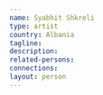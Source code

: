 ```yaml
---
name: Syabhit Shkreli
type: artist
country: Albania
tagline:
description:
related-persons:
connections:
layout: person
---
```

